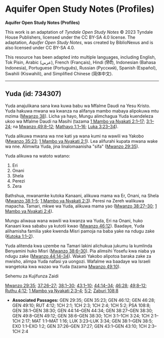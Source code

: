 # Aquifer Open Study Notes (Profiles)

**Aquifer Open Study Notes (Profiles)**

This work is an adaptation of *Tyndale Open Study Notes* © 2023 Tyndale House Publishers, licensed under the CC BY\-SA 4\.0 license. The adaptation, *Aquifer Open Study Notes*, was created by BiblioNexus and is also licensed under CC BY\-SA 4\.0\.

This resource has been adapted into multiple languages, including English, Tok Pisin, Arabic (عربي), French (Français), Hindi (हिंदी), Indonesian (Bahasa Indonesia), Portuguese (Português), Russian (Русский), Spanish (Español), Swahili (Kiswahili), and Simplified Chinese (简体中文).



--------------------------------

## Yuda (id: 734307)

Yuda anajulikana sana kwa kuwa babu wa Mfalme Daudi na Yesu Kristo. Yuda hakuwa mwana wa kwanza na alifanya mambo mabaya alipokuwa mtu mzima ([Mwanzo 38](https://ref.ly/Gen38:1-Gen38:30)). Licha ya hayo, Mungu alimchagua Yuda kuendeleza ukoo wa Mfalme Daudi na Masihi (tazama [1 Mambo ya Nyakati 2:1–17](https://ref.ly/1Chr2:1-1Chr2:17); [3:1–24](https://ref.ly/1Chr3:1-1Chr3:24); na [Mwanzo 49:8–12](https://ref.ly/Gen49:8-Gen49:12); [Mathayo 1:1–16](https://ref.ly/Matt1:1-Matt1:16); [Luka 3:23–34](https://ref.ly/Luke3:23-Luke3:34)).

Yuda alikuwa mwana wa nne kati ya wana kumi na wawili wa Yakobo ([Mwanzo 35:23](https://ref.ly/Gen35:23); [1 Mambo ya Nyakati 2:1](https://ref.ly/1Chr2:1)). Lea alifurahi kupata mwana wake wa nne. Alimwita Yuda, jina linalomaanisha "sifa" ([Mwanzo 29:35](https://ref.ly/Gen29:35)).

Yuda alikuwa na watoto watano:

1. Eri
2. Onani
3. Shela
4. Perezi
5. Zera

Bathshua, mwanamke kutoka Kanaani, alikuwa mama wa Er, Onani, na Shela ([Mwanzo 38:1–5](https://ref.ly/Gen38:1-Gen38:5); [1 Mambo ya Nyakati 2:3](https://ref.ly/1Chr2:3)). Peresi na Zereh walikuwa mapacha. Tamari, mkwe wa Yuda, alikuwa mama yao ([Mwanzo 38:27–30](https://ref.ly/Gen38:27-Gen38:30); [1 Mambo ya Nyakati 2:4](https://ref.ly/1Chr2:4)).

Mungu aliwaua wana wawili wa kwanza wa Yuda, Eri na Onani, huko Kanaani kwa sababu ya kutotii kwao ([Mwanzo 46:12](https://ref.ly/Gen46:12)). Baadaye, Yuda alihamisha familia yake kwenda Misri pamoja na baba yake na ndugu zake ([Kutoka 1:1–2](https://ref.ly/Exod1:1-Exod1:2)).

Yuda alitenda kwa uzembe na Tamari lakini alichukua jukumu la kumlinda Benyamini huko Misri ([Mwanzo 38:6–30](https://ref.ly/Gen38:6-Gen38:30)). Pia alimsihi Yosefu kwa niaba ya ndugu zake ([Mwanzo 44:14–34](https://ref.ly/Gen44:14-Gen44:34)). Wakati Yakobo alipotoa baraka zake za mwisho, alimpa Yuda nafasi ya uongozi. Wafalme wa baadaye wa Israeli wangetoka kwa wazao wa Yuda (tazama [Mwanzo 49:10](https://ref.ly/Gen49:10)).

Sehemu za Kujifunza Zaidi

[Mwanzo 29:35](https://ref.ly/Gen29:35); [37:26–27](https://ref.ly/Gen37:26-Gen37:27); [38:1–30](https://ref.ly/Gen38:1-Gen38:30); [43:1–10](https://ref.ly/Gen43:1-Gen43:10); [44:14–34](https://ref.ly/Gen44:14-Gen44:34); [46:28](https://ref.ly/Gen46:28); [49:8–12](https://ref.ly/Gen49:8-Gen49:12); [Ruthu 4:12](https://ref.ly/Ruth4:12); [1 Mambo ya Nyakati 2:3–4](https://ref.ly/1Chr2:3-1Chr2:4); [5:2](https://ref.ly/1Chr5:2); [Zaburi 108:8](https://ref.ly/Ps108:8)

* **Associated Passages:** GEN 29:35; GEN 35:23; GEN 46:12; GEN 46:28; GEN 49:10; RUT 4:12; 1CH 2:1; 1CH 2:3; 1CH 2:4; 1CH 5:2; PSA 108:8; GEN 38:1–GEN 38:30; GEN 44:14–GEN 44:34; GEN 38:27–GEN 38:30; GEN 49:8–GEN 49:12; GEN 38:6–GEN 38:30; 1CH 3:1–1CH 3:24; 1CH 2:1–1CH 2:17; MAT 1:1–MAT 1:16; LUK 3:23–LUK 3:34; GEN 38:1–GEN 38:5; EXO 1:1–EXO 1:2; GEN 37:26–GEN 37:27; GEN 43:1–GEN 43:10; 1CH 2:3–1CH 2:4

